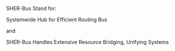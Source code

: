 SHER-Bus Stand for:

Systemwide Hub for Efficient Routing Bus 

and

SHER-Bus Handles Extensive Resource Bridging, Unifying Systems
